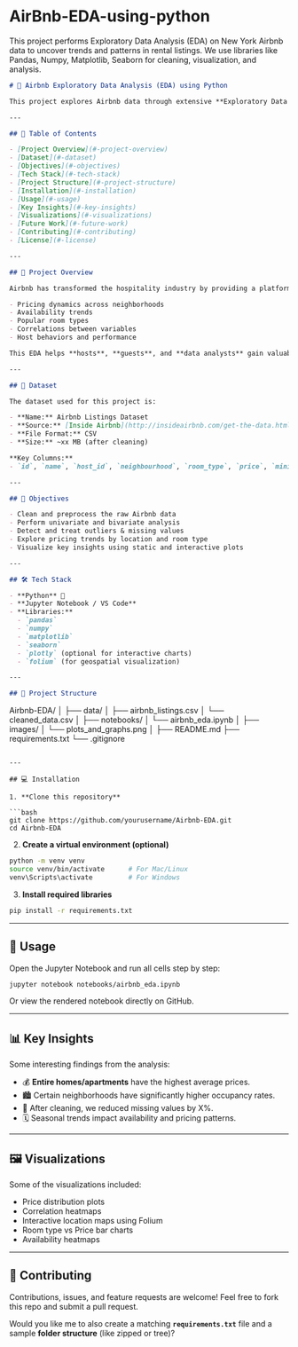 # AirBnb-EDA-using-python
This project performs Exploratory Data Analysis (EDA) on New York Airbnb data to uncover trends and patterns in rental listings. We use libraries like Pandas, Numpy, Matplotlib, Seaborn for cleaning, visualization, and analysis.

```markdown
# 🏡 Airbnb Exploratory Data Analysis (EDA) using Python

This project explores Airbnb data through extensive **Exploratory Data Analysis (EDA)** to uncover patterns, trends, and insights related to pricing, availability, locations, and more. The analysis is performed using popular Python libraries such as **Pandas**, **NumPy**, **Matplotlib**, **Seaborn**, and **Plotly**.

---

## 📌 Table of Contents

- [Project Overview](#-project-overview)
- [Dataset](#-dataset)
- [Objectives](#-objectives)
- [Tech Stack](#-tech-stack)
- [Project Structure](#-project-structure)
- [Installation](#-installation)
- [Usage](#-usage)
- [Key Insights](#-key-insights)
- [Visualizations](#-visualizations)
- [Future Work](#-future-work)
- [Contributing](#-contributing)
- [License](#-license)

---

## 🌟 Project Overview

Airbnb has transformed the hospitality industry by providing a platform for short-term lodging. This project dives into Airbnb listings data to analyze:

- Pricing dynamics across neighborhoods
- Availability trends
- Popular room types
- Correlations between variables
- Host behaviors and performance

This EDA helps **hosts**, **guests**, and **data analysts** gain valuable insights into Airbnb market trends.

---

## 🧾 Dataset

The dataset used for this project is:

- **Name:** Airbnb Listings Dataset  
- **Source:** [Inside Airbnb](http://insideairbnb.com/get-the-data.html) *(or mention your custom source)*  
- **File Format:** CSV  
- **Size:** ~xx MB (after cleaning)

**Key Columns:**  
- `id`, `name`, `host_id`, `neighbourhood`, `room_type`, `price`, `minimum_nights`, `availability_365`, `number_of_reviews`, etc.

---

## 🎯 Objectives

- Clean and preprocess the raw Airbnb data
- Perform univariate and bivariate analysis
- Detect and treat outliers & missing values
- Explore pricing trends by location and room type
- Visualize key insights using static and interactive plots

---

## 🛠️ Tech Stack

- **Python** 🐍  
- **Jupyter Notebook / VS Code**  
- **Libraries:**
  - `pandas`
  - `numpy`
  - `matplotlib`
  - `seaborn`
  - `plotly` (optional for interactive charts)
  - `folium` (for geospatial visualization)

---

## 📁 Project Structure

```

Airbnb-EDA/
│
├── data/
│   ├── airbnb_listings.csv
│   └── cleaned_data.csv
│
├── notebooks/
│   └── airbnb_eda.ipynb
│
├── images/
│   └── plots_and_graphs.png
│
├── README.md
├── requirements.txt
└── .gitignore

````

---

## 💻 Installation

1. **Clone this repository**

```bash
git clone https://github.com/yourusername/Airbnb-EDA.git
cd Airbnb-EDA
````

2. **Create a virtual environment (optional)**

```bash
python -m venv venv
source venv/bin/activate      # For Mac/Linux
venv\Scripts\activate         # For Windows
```

3. **Install required libraries**

```bash
pip install -r requirements.txt
```

---

## 🚀 Usage

Open the Jupyter Notebook and run all cells step by step:

```bash
jupyter notebook notebooks/airbnb_eda.ipynb
```

Or view the rendered notebook directly on GitHub.

---

## 📊 Key Insights

Some interesting findings from the analysis:

* 💰 **Entire homes/apartments** have the highest average prices.
* 🏙️ Certain neighborhoods have significantly higher occupancy rates.
* 🧼 After cleaning, we reduced missing values by X%.
* 🗓️ Seasonal trends impact availability and pricing patterns.

---

## 🖼️ Visualizations

Some of the visualizations included:

* Price distribution plots
* Correlation heatmaps
* Interactive location maps using Folium
* Room type vs Price bar charts
* Availability heatmaps

---

## 🤝 Contributing

Contributions, issues, and feature requests are welcome!
Feel free to fork this repo and submit a pull request.



Would you like me to also create a matching **`requirements.txt`** file and a sample **folder structure** (like zipped or tree)?
```

